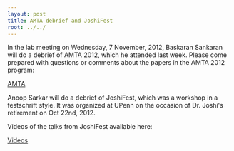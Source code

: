 ```yaml
---
layout: post
title: AMTA debrief and JoshiFest
root: ../../
---
```


In the lab meeting on Wednesday, 7 November, 2012, Baskaran Sankaran will do a debrief of AMTA 2012, which he attended last week. Please come prepared with questions or comments about the papers in the AMTA 2012 program:

<a href=" http://amta2012.amtaweb.org/AMTA2012Files/start.htm">AMTA</a>

Anoop Sarkar will do a debrief of JoshiFest, which was a workshop in a festschrift style. It was organized at UPenn on the occasion of Dr. Joshi's retirement on Oct 22nd, 2012.

Videos of the talks from JoshiFest available here:

<a href="https://www.cis.upenn.edu/joshi-fest/symposium.html">Videos</a>
